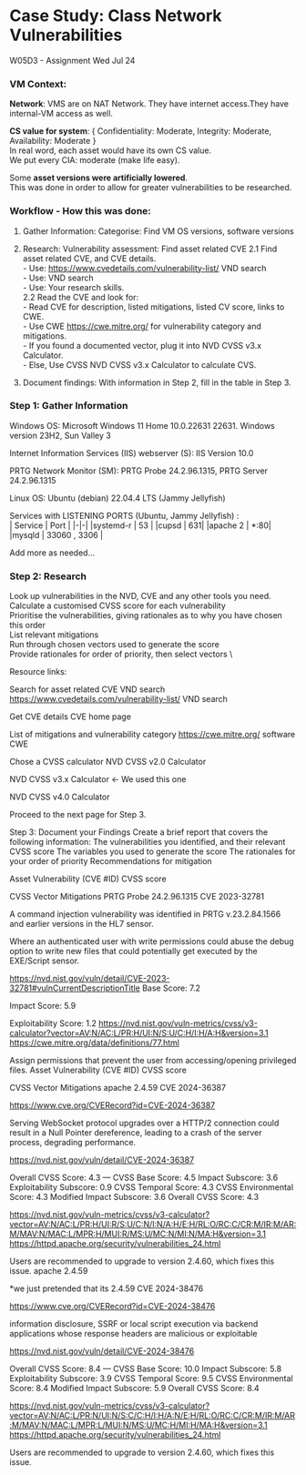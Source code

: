 # Case Study: Class Network Vulnerabilities
W05D3 - Assignment
Wed Jul 24


### VM Context:
__Network__: VMS are on NAT Network. They have internet access.They have internal-VM access as well.

__CS value for system__: { Confidentiality: Moderate, Integrity: Moderate,  Availability: Moderate } \
In real word, each asset would have its own CS value.  \
We put every CIA: moderate (make life easy).

Some __asset versions were artificially lowered__. \
This was done in order to allow for greater vulnerabilities to be researched.

### Workflow -  How this was done:
1. Gather Information: Categorise: Find VM OS versions, software versions
2. Research: Vulnerability assessment: Find asset related CVE
    2.1  Find asset related CVE, and CVE details. \
           - Use: https://www.cvedetails.com/vulnerability-list/ VND search \
           - Use: VND search \
           - Use: Your research skills. \
    2.2  Read the CVE and look for: \
           - Read CVE for description, listed mitigations, listed CV score, links to CWE. \
           - Use CWE  https://cwe.mitre.org/ for vulnerability category and mitigations. \
           - If you found a documented vector, plug it into NVD CVSS v3.x Calculator. \
           - Else, Use CVSS NVD CVSS v3.x Calculator to calculate CVS. 

3. Document findings: With information in Step 2, fill in the table in Step 3.

### Step 1: Gather Information
Windows OS:  Microsoft Windows 11 Home 10.0.22631 22631. Windows version 23H2, Sun Valley 3

Internet Information Services (IIS) webserver (S): IIS Version 10.0

PRTG Network Monitor (SM): PRTG Probe 24.2.96.1315, PRTG Server 24.2.96.1315

Linux OS: Ubuntu (debian) 22.04.4 LTS (Jammy Jellyfish)

Services with LISTENING PORTS (Ubuntu, Jammy Jellyfish) : \
| Service | Port |
|-|-|
|systemd-r | 53 |
|cupsd |  631|
|apache 2 | *:80|
|mysqld | 33060 , 3306 |

Add more as needed...

### Step 2: Research
Look up vulnerabilities in the NVD, CVE and any other tools you need. \
Calculate a customised CVSS score for each vulnerability \
Prioritise the vulnerabilities, giving rationales as to why you have chosen this order \
List relevant mitigations \
Run through chosen vectors used to generate the score \
Provide rationales for order of priority, then select vectors \

Resource links:

Search for asset related CVE
VND search
https://www.cvedetails.com/vulnerability-list/ VND search

Get CVE details
CVE home page

List of mitigations and vulnerability category
https://cwe.mitre.org/
software CWE

Chose a CVSS calculator
NVD CVSS v2.0 Calculator

NVD CVSS v3.x Calculator  ← We used this one 

NVD CVSS v4.0 Calculator


Proceed to the next page for Step 3.

Step 3: Document your Findings
Create a brief report that covers the following information:
The vulnerabilities you identified, and their relevant CVSS score
The variables you used to generate the score
The rationales for your order of priority
Recommendations for mitigation



Asset
Vulnerability
(CVE #ID)
CVSS score


CVSS Vector
Mitigations
PRTG Probe 24.2.96.1315
CVE 2023-32781

A command injection vulnerability was identified in PRTG v.23.2.84.1566 and earlier versions in the HL7 sensor. 

Where an authenticated user with write permissions could abuse the debug option to write new files that could potentially get executed by the EXE/Script sensor.


https://nvd.nist.gov/vuln/detail/CVE-2023-32781#vulnCurrentDescriptionTitle 
Base Score: 7.2

Impact Score: 5.9

Exploitability Score: 1.2
https://nvd.nist.gov/vuln-metrics/cvss/v3-calculator?vector=AV:N/AC:L/PR:H/UI:N/S:U/C:H/I:H/A:H&version=3.1 
https://cwe.mitre.org/data/definitions/77.html 

Assign permissions that prevent the user from accessing/opening privileged files.
Asset
Vulnerability
(CVE #ID)
CVSS score


CVSS Vector
Mitigations
apache 2.4.59
CVE  2024-36387

https://www.cve.org/CVERecord?id=CVE-2024-36387

Serving WebSocket protocol upgrades over a HTTP/2 connection could result in a Null Pointer dereference, leading to a crash of the server process, degrading performance.

https://nvd.nist.gov/vuln/detail/CVE-2024-36387


Overall CVSS Score:
4.3
—
CVSS Base Score:
4.5
Impact Subscore:
3.6
Exploitability Subscore:
0.9
CVSS Temporal Score:
4.3
CVSS Environmental Score:
4.3
Modified Impact Subscore:
3.6
Overall CVSS Score:
4.3




https://nvd.nist.gov/vuln-metrics/cvss/v3-calculator?vector=AV:N/AC:L/PR:H/UI:R/S:U/C:N/I:N/A:H/E:H/RL:O/RC:C/CR:M/IR:M/AR:M/MAV:N/MAC:L/MPR:H/MUI:R/MS:U/MC:N/MI:N/MA:H&version=3.1 
https://httpd.apache.org/security/vulnerabilities_24.html

Users are recommended to upgrade to version 2.4.60, which fixes this issue.
apache 2.4.59

*we just pretended that its 2.4.59
CVE 2024-38476

https://www.cve.org/CVERecord?id=CVE-2024-38476

information disclosure, SSRF or local script execution via backend applications whose response headers are malicious or exploitable

https://nvd.nist.gov/vuln/detail/CVE-2024-38476


Overall CVSS Score:
8.4
—
CVSS Base Score:
10.0
Impact Subscore:
5.8
Exploitability Subscore:
3.9
CVSS Temporal Score:
9.5
CVSS Environmental Score:
8.4
Modified Impact Subscore:
5.9
Overall CVSS Score:
8.4


https://nvd.nist.gov/vuln-metrics/cvss/v3-calculator?vector=AV:N/AC:L/PR:N/UI:N/S:C/C:H/I:H/A:N/E:H/RL:O/RC:C/CR:M/IR:M/AR:M/MAV:N/MAC:L/MPR:L/MUI:N/MS:U/MC:H/MI:H/MA:H&version=3.1 
https://httpd.apache.org/security/vulnerabilities_24.html

Users are recommended to upgrade to version 2.4.60, which fixes this issue.




